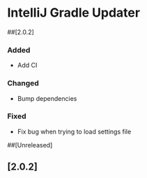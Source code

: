 # IntelliJ Gradle Updater


##[2.0.2]

### Added
- Add CI
### Changed
- Bump dependencies
### Fixed
- Fix bug when trying to load settings file

##[Unreleased]
## [2.0.2]
